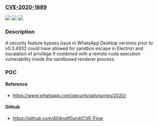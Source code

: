 ### [CVE-2020-1889](https://cve.mitre.org/cgi-bin/cvename.cgi?name=CVE-2020-1889)
![](https://img.shields.io/static/v1?label=Product&message=WhatsApp%20Desktop&color=blue)
![](https://img.shields.io/static/v1?label=Version&message=!%3D%3E%200.3.4932%20&color=brighgreen)
![](https://img.shields.io/static/v1?label=Vulnerability&message=Privilege%20%2F%20Sandbox%20Issues%20(CWE-265)&color=brighgreen)

### Description

A security feature bypass issue in WhatsApp Desktop versions prior to v0.3.4932 could have allowed for sandbox escape in Electron and escalation of privilege if combined with a remote code execution vulnerability inside the sandboxed renderer process.

### POC

#### Reference
- https://www.whatsapp.com/security/advisories/2020/

#### Github
- https://github.com/404notf0und/CVE-Flow

